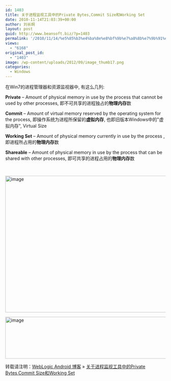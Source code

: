 ```yaml
---
id: 1403
title: 关于进程监视工具中的Private Bytes,Commit Size和Working Set
date: 2010-11-14T21:03:39+00:00
author: 刘长炯
layout: post
guid: http://www.beansoft.biz/?p=1403
permalink: '/2010/11/14/%e5%85%b3%e4%ba%8e%e8%bf%9b%e7%a8%8b%e7%9b%91%e8%a7%86%e5%b7%a5%e5%85%b7%e4%b8%ad%e7%9a%84private-bytescommit-size%e5%92%8cworking-set/'
views:
  - "6168"
original_post_id:
  - "1403"
image: /wp-content/uploads/2012/09/image_thumb17.png
categories:
  - Windows
---
```

在Win7的进程管理器和资源监视器中, 有这么几列:

**Private** – Amount of physical memory in use by the process that cannot be used by other processes, 即不可共享的进程独占的**物理内存**数

**Commit** – Amount of virtual memory reserved by the operating system for the process, 即操作系统为进程所保留的**虚拟内存**, 也即旧版本Windows中的"虚拟内存", Virtual Size

**Working Set** &#8211; Amount of physical memory currently in use by the process , 即进程所占用的**物理内存**数

**Shareable** &#8211; Amount of physical memory in use by the process that can be shared with other processes, 即可共享的进程占用的**物理内存**数

&#160;

[<img style="background-image:none;border-bottom:0;border-left:0;padding-left:0;padding-right:0;display:inline;border-top:0;border-right:0;padding-top:0;" title="image" border="0" alt="image" src="http://www.beansoft.biz/wp-content/uploads/2010/11/image_thumb.png" width="589" height="428" />](http://www.beansoft.biz/wp-content/uploads/2010/11/image.png)

[<img style="background-image:none;border-bottom:0;border-left:0;padding-left:0;padding-right:0;display:inline;border-top:0;border-right:0;padding-top:0;" title="image" border="0" alt="image" src="http://www.beansoft.biz/wp-content/uploads/2010/11/image_thumb1.png" width="514" height="131" />](http://www.beansoft.biz/wp-content/uploads/2010/11/image1.png)

转载请注明：[WebLogic Android 博客](http://www.beansoft.biz) &raquo; [关于进程监视工具中的Private Bytes,Commit Size和Working Set](http://www.beansoft.biz/2010/11/14/%e5%85%b3%e4%ba%8e%e8%bf%9b%e7%a8%8b%e7%9b%91%e8%a7%86%e5%b7%a5%e5%85%b7%e4%b8%ad%e7%9a%84private-bytescommit-size%e5%92%8cworking-set/)